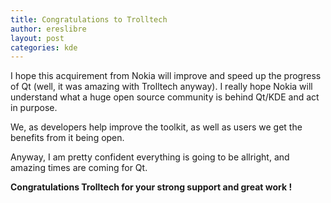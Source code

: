 ```yaml
---
title: Congratulations to Trolltech
author: ereslibre
layout: post
categories: kde
---
```

I hope this acquirement from Nokia will improve and speed up the progress of Qt (well, it was amazing with Trolltech anyway). I really hope Nokia will understand what a huge open source community is behind Qt/KDE and act in purpose.

We, as developers help improve the toolkit, as well as users we get the benefits from it being open.

Anyway, I am pretty confident everything is going to be allright, and amazing times are coming for Qt.

**Congratulations Trolltech for your strong support and great work !**
